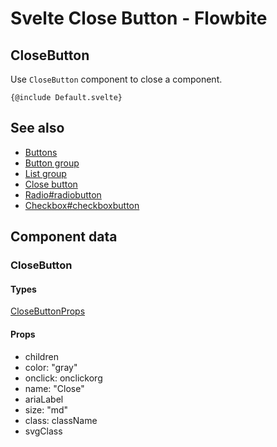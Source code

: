 # Svelte Close Button - Flowbite


## CloseButton

Use `CloseButton` component to close a component.

```svelte
{@include Default.svelte}
```

## See also

- [Buttons](https://flowbite-svelte.com/llm/components/buttons.md)
- [Button group](https://flowbite-svelte.com/llm/components/button-group.md)
- [List group](https://flowbite-svelte.com/llm/components/list-group.md)
- [Close button](https://flowbite-svelte.com/llm/utilities/close-button.md)
- [Radio#radiobutton](https://flowbite-svelte.com/llm/forms/radio#radiobutton.md)
- [Checkbox#checkboxbutton](https://flowbite-svelte.com/llm/forms/checkbox#checkboxbutton.md)

## Component data

### CloseButton

#### Types

[CloseButtonProps](https://github.com/themesberg/flowbite-svelte/blob/main/src/lib/types.ts#L113)

#### Props

- children
- color: "gray"
- onclick: onclickorg
- name: "Close"
- ariaLabel
- size: "md"
- class: className
- svgClass

